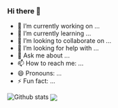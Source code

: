 ### Hi there 👋


- 🔭 I’m currently working on ...
- 🌱 I’m currently learning ...
- 👯 I’m looking to collaborate on ...
- 🤔 I’m looking for help with ...
- 💬 Ask me about ...
- 📫 How to reach me: ...
- 😄 Pronouns: ...
- ⚡ Fun fact: ...

![Github stats](https://github-readme-stats.vercel.app/api?username=ayushambar&count_private=true&theme=radical)
<img align="center" src="https://github-readme-stats.vercel.app/api/top-langs/?username=ayushambar&theme=radical" />

